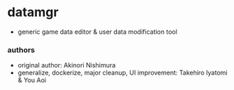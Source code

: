 # datamgr
- generic game data editor & user data modification tool

### authors
- original author: Akinori Nishimura
- generalize, dockerize, major cleanup, UI improvement: Takehiro Iyatomi & You Aoi

